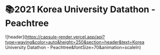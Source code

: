 # 📚2021 Korea University Datathon - Peachtree

![header](https://capsule-render.vercel.app/api?type=waving&color=auto&height=250&section=header&text=Korea University Datathon - Peachtree&fontSize=70&animation=scaleIn)
